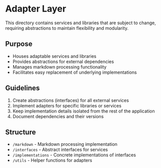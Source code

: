 # Adapter Layer

This directory contains services and libraries that are subject to change, requiring abstractions to maintain flexibility and modularity.

## Purpose

- Houses adaptable services and libraries
- Provides abstractions for external dependencies
- Manages markdown processing functionality
- Facilitates easy replacement of underlying implementations

## Guidelines

1. Create abstractions (interfaces) for all external services
2. Implement adapters for specific libraries or services
3. Keep implementation details isolated from the rest of the application
4. Document dependencies and their versions

## Structure

- `/markdown` - Markdown processing implementation
- `/interfaces` - Abstract interfaces for services
- `/implementations` - Concrete implementations of interfaces
- `/utils` - Helper functions for adapters